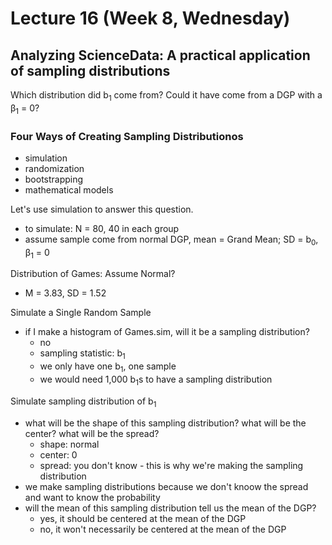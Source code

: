 # Lecture 16 (Week 8, Wednesday)

## Analyzing ScienceData: A practical application of sampling distributions
Which distribution did b<sub>1</sub> come from? Could it have come from a DGP with a β<sub>1</sub> = 0?

### Four Ways of Creating Sampling Distributionos
* simulation
* randomization
* bootstrapping
* mathematical models

Let's use simulation to answer this question.
* to simulate: N = 80, 40 in each group
* assume sample come from normal DGP, mean = Grand Mean; SD = b<sub>0</sub>, β<sub>1</sub> = 0

Distribution of Games: Assume Normal?
* M = 3.83, SD = 1.52

Simulate a Single Random Sample
* if I make a histogram of Games.sim, will it be a sampling distribution?
  * no
  * sampling statistic: b<sub>1</sub>
  * we only have one b<sub>1</sub>, one sample
  * we would need 1,000 b<sub>1</sub>s to have a sampling distribution

Simulate sampling distribution of b<sub>1</sub>
* what will be the shape of this sampling distribution? what will be the center? what will be the spread?
  * shape: normal
  * center: 0
  * spread: you don't know - this is why we're making the sampling distribution
* we make sampling distributions because we don't knoow the spread and want to know the probability
* will the mean of this sampling distribution tell us the mean of the DGP?
  * yes, it should be centered at the mean of the DGP
  * no, it won't necessarily be centered at the mean of the DGP
